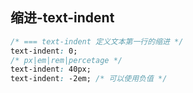 
## 缩进-text-indent
```css
/* === text-indent 定义文本第一行的缩进 */
text-indent: 0;
/* px|em|rem|percetage */
text-indent: 40px;
text-indent: -2em; /* 可以使用负值 */
```